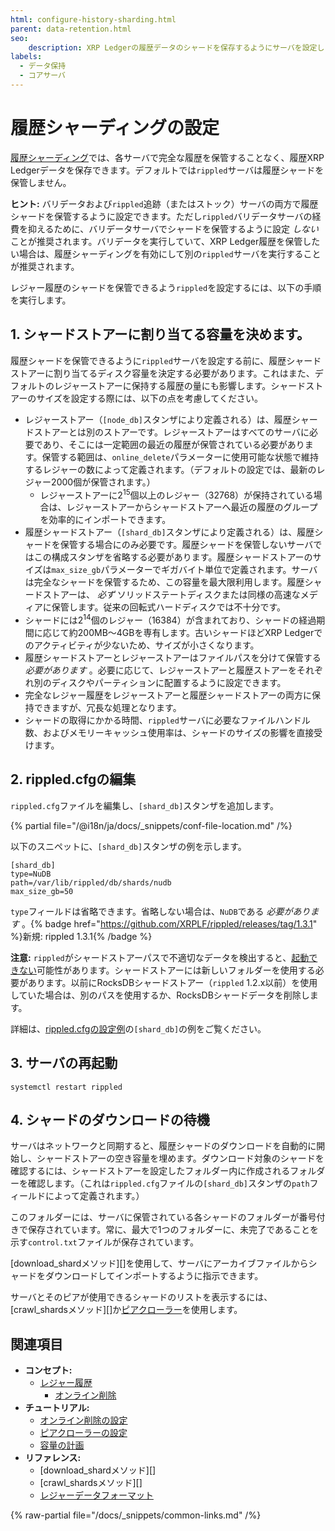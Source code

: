 ```yaml
---
html: configure-history-sharding.html
parent: data-retention.html
seo:
    description: XRP Ledgerの履歴データのシャードを保存するようにサーバを設定します。
labels:
  - データ保持
  - コアサーバ
---
```

# 履歴シャーディングの設定

[履歴シャーディング](history-sharding.md)では、各サーバで完全な履歴を保管することなく、履歴XRP Ledgerデータを保存できます。デフォルトでは`rippled`サーバは履歴シャードを保管しません。

**ヒント:** バリデータおよび`rippled`追跡（またはストック）サーバの両方で履歴シャードを保管するように設定できます。ただし`rippled`バリデータサーバの経費を抑えるために、バリデータサーバでシャードを保管するように設定 _しない_ ことが推奨されます。バリデータを実行していて、XRP Ledger履歴を保管したい場合は、履歴シャーディングを有効にして別の`rippled`サーバを実行することが推奨されます。

レジャー履歴のシャードを保管できるよう`rippled`を設定するには、以下の手順を実行します。

## 1. シャードストアーに割り当てる容量を決めます。

履歴シャードを保管できるように`rippled`サーバを設定する前に、履歴シャードストアーに割り当てるディスク容量を決定する必要があります。これはまた、デフォルトのレジャーストアーに保持する履歴の量にも影響します。シャードストアーのサイズを設定する際には、以下の点を考慮してください。

- レジャーストアー（`[node_db]`スタンザにより定義される）は、履歴シャードストアーとは別のストアーです。レジャーストアーはすべてのサーバに必要であり、そこには一定範囲の最近の履歴が保管されている必要があります。保管する範囲は、`online_delete`パラメーターに使用可能な状態で維持するレジャーの数によって定義されます。（デフォルトの設定では、最新のレジャー2000個が保管されます。）
  - レジャーストアーに2<sup>15</sup>個以上のレジャー（32768）が保持されている場合は、レジャーストアーからシャードストアーへ最近の履歴のグループを効率的にインポートできます。
- 履歴シャードストアー（`[shard_db]`スタンザにより定義される）は、履歴シャードを保管する場合にのみ必要です。履歴シャードを保管しないサーバではこの構成スタンザを省略する必要があります。履歴シャードストアーのサイズは`max_size_gb`パラメーターでギガバイト単位で定義されます。サーバは完全なシャードを保管するため、この容量を最大限利用します。履歴シャードストアーは、 _必ず_ ソリッドステートディスクまたは同様の高速なメディアに保管します。従来の回転式ハードディスクでは不十分です。
- シャードには2<sup>14</sup>個のレジャー（16384）が含まれており、シャードの経過期間に応じて約200MB～4GBを専有します。古いシャードほどXRP Ledgerでのアクティビティが少ないため、サイズが小さくなります。
- 履歴シャードストアーとレジャーストアーはファイルパスを分けて保管する _必要があります_ 。必要に応じて、レジャーストアーと履歴ストアーをそれぞれ別のディスクやパーティションに配置するように設定できます。
- 完全なレジャー履歴をレジャーストアーと履歴シャードストアーの両方に保持できますが、冗長な処理となります。
- シャードの取得にかかる時間、`rippled`サーバに必要なファイルハンドル数、およびメモリーキャッシュ使用率は、シャードのサイズの影響を直接受けます。

## 2. rippled.cfgの編集

`rippled.cfg`ファイルを編集し、`[shard_db]`スタンザを追加します。

{% partial file="/@i18n/ja/docs/_snippets/conf-file-location.md" /%}

以下のスニペットに、`[shard_db]`スタンザの例を示します。

```
[shard_db]
type=NuDB
path=/var/lib/rippled/db/shards/nudb
max_size_gb=50
```

`type`フィールドは省略できます。省略しない場合は、`NuDB`である _必要があります_ 。{% badge href="https://github.com/XRPLF/rippled/releases/tag/1.3.1" %}新規: rippled 1.3.1{% /badge %}

**注意:** `rippled`がシャードストアーパスで不適切なデータを検出すると、[起動できない](../../troubleshooting/server-wont-start.md)可能性があります。シャードストアーには新しいフォルダーを使用する必要があります。以前にRocksDBシャードストアー（`rippled` 1.2.x以前）を使用していた場合は、別のパスを使用するか、RocksDBシャードデータを削除します。

詳細は、[rippled.cfgの設定例](https://github.com/XRPLF/rippled/blob/master/cfg/rippled-example.cfg)の`[shard_db]`の例をご覧ください。

## 3. サーバの再起動

```
systemctl restart rippled
```

## 4. シャードのダウンロードの待機

サーバはネットワークと同期すると、履歴シャードのダウンロードを自動的に開始し、シャードストアーの空き容量を埋めます。ダウンロード対象のシャードを確認するには、シャードストアーを設定したフォルダー内に作成されるフォルダーを確認します。（これは`rippled.cfg`ファイルの`[shard_db]`スタンザの`path`フィールドによって定義されます。）

このフォルダーには、サーバに保管されている各シャードのフォルダーが番号付きで保存されています。常に、最大で1つのフォルダーに、未完了であることを示す`control.txt`ファイルが保存されています。

[download_shardメソッド][]を使用して、サーバにアーカイブファイルからシャードをダウンロードしてインポートするように指示できます。

サーバとそのピアが使用できるシャードのリストを表示するには、[crawl_shardsメソッド][]か[ピアクローラー](../../../references/http-websocket-apis/peer-port-methods/peer-crawler.md)を使用します。


## 関連項目

- **コンセプト:**
  - [レジャー履歴](../../../concepts/networks-and-servers/ledger-history.md)
    - [オンライン削除](online-deletion.md)
- **チュートリアル:**
  - [オンライン削除の設定](configure-online-deletion.md)
  - [ピアクローラーの設定](../peering/configure-the-peer-crawler.md)
  - [容量の計画](../../installation/capacity-planning.md)
- **リファレンス:**
  - [download_shardメソッド][]
  - [crawl_shardsメソッド][]
  - [レジャーデータフォーマット](../../../references/protocol/ledger-data/index.md)

{% raw-partial file="/docs/_snippets/common-links.md" /%}

